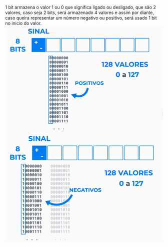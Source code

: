 1 bit armazena o valor 1 ou 0 que significa ligado ou desligado, que são 2 valores, caso seja 2 bits, será armazenado 4 valores e assim por diante, caso queira representar um número negativo ou positivo, será usado 1 bit no inicio do valor.
![Valores Positivos de Bits](../../Images/ValoresPositivosdeBits.PNG)
![Valores Negativos de Bits](../../Images/ValoresNegativosdeBits.PNG)